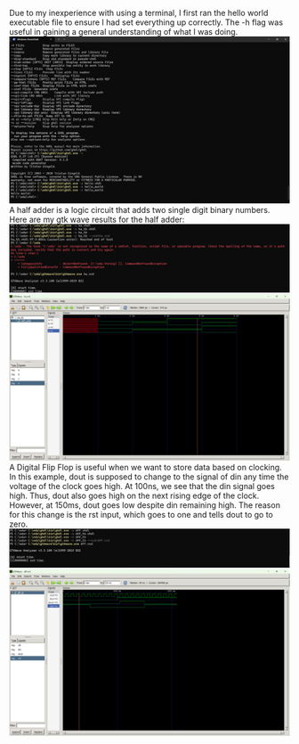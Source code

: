 Due to my inexperience with using a terminal, I first ran the hello world executable file to ensure I had set everything up correctly. The -h flag was useful in gaining a general understanding of what I was doing.
![Alt Text](EE322_Lab1_1.png)
A half adder is a logic circuit that adds two single digit binary numbers. Here are my gtk wave results for the half adder:
![Alt Text](EE322_Lab1_3.png)
![Alt Text](EE322_Lab1_2.png)
A Digital Flip Flop is useful when we want to store data based on clocking. In this example, dout is supposed to change to the signal of din any time the voltage of the clock goes high. At 100ns, we see that the din signal goes high. Thus, dout also goes high on the next rising edge of the clock. However, at 150ms, dout goes low despite din remaining high. The reason for this change is the rst input, which goes to one and tells dout to go to zero.
![Alt Text](EE322_Lab1_5.png)
![Alt Text](EE322_Lab1_4.png)

